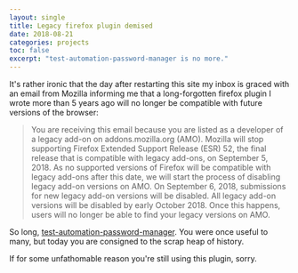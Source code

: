 ```yaml
---
layout: single
title: Legacy firefox plugin demised
date: 2018-08-21
categories: projects
toc: false
excerpt: "test-automation-password-manager is no more."
---
```


It's rather ironic that the day after restarting this site my inbox is graced with an email from Mozilla informing me that a long-forgotten firefox plugin I wrote more than 5 years ago will no longer be compatible with future versions of the browser:

> You are receiving this email because you are listed as a developer of a legacy add-on on addons.mozilla.org (AMO). Mozilla will stop supporting Firefox Extended Support Release (ESR) 52, the final release that is compatible with legacy add-ons, on September 5, 2018. As no supported versions of Firefox will be compatible with legacy add-ons after this date, we will start the process of disabling legacy add-on versions on AMO. On September 6, 2018, submissions for new legacy add-on versions will be disabled. All legacy add-on versions will be disabled by early October 2018. Once this happens, users will no longer be able to find your legacy versions on AMO. 

So long, [test-automation-password-manager](https://addons.mozilla.org/en-US/firefox/addon/test-automation-password-ma/). You were once useful to many, but today you are consigned to the scrap heap of history.

If for some unfathomable reason you're still using this plugin, sorry.
